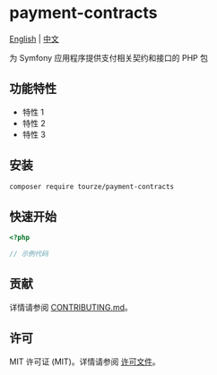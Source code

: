 # payment-contracts

[English](README.md) | [中文](README.zh-CN.md)

为 Symfony 应用程序提供支付相关契约和接口的 PHP 包

## 功能特性

- 特性 1
- 特性 2
- 特性 3

## 安装

```bash
composer require tourze/payment-contracts
```

## 快速开始

```php
<?php

// 示例代码
```

## 贡献

详情请参阅 [CONTRIBUTING.md](CONTRIBUTING.md)。

## 许可

MIT 许可证 (MIT)。详情请参阅 [许可文件](LICENSE)。
